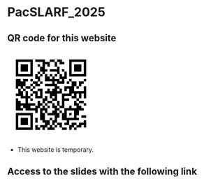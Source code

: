 # PacSLARF_2025
<h2>QR code for this website</h2>
<img src="qrcode.png" alt="QR code" width="200">

* This website is temporary.
  
## Access to the slides with the following link
